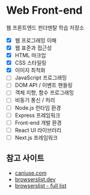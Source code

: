 # Web Front-end

웹 프론트엔드 펀더멘탈 학습 저장소

- [x] 웹 프로그래밍 이해
- [x] 웹 표준과 접근성
- [x] HTML 마크업
- [x] CSS 스타일링
- [x] 이미지 최적화
- [ ] JavaScript 프로그래밍
- [ ] DOM API / 이벤트 핸들링
- [ ] 객체 지향, 함수 프로그래밍
- [ ] 비동기 통신 / 처리
- [ ] Node.js 런타임 환경
- [ ] Express 프레임워크
- [ ] Front-end 개발 환경
- [ ] React UI 라이브러리
- [ ] Next.js 프레임워크

## 참고 사이트

- [caniuse.com](https://caniuse.com)
- [browserslist.dev](https://browserslist.dev/)
- [browserslist - full list](https://github.com/browserslist/browserslist#full-list)